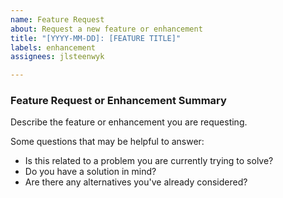 ```yaml
---
name: Feature Request
about: Request a new feature or enhancement
title: "[YYYY-MM-DD]: [FEATURE TITLE]"
labels: enhancement
assignees: jlsteenwyk

---
```


### Feature Request or Enhancement Summary

Describe the feature or enhancement you are requesting.

Some questions that may be helpful to answer:

- Is this related to a problem you are currently trying to solve?
- Do you have a solution in mind?
- Are there any alternatives you've already considered?
